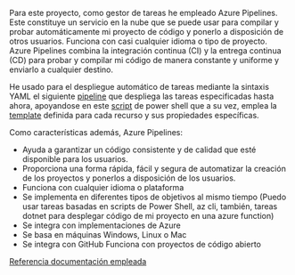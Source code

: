 Para este proyecto, como gestor de tareas he empleado Azure Pipelines.  Este constituye un servicio en la nube que se puede usar para compilar y probar automáticamente mi proyecto de código y ponerlo a disposición de otros usuarios. Funciona con casi cualquier idioma o tipo de proyecto. Azure Pipelines combina la integración continua (CI) y la entrega continua (CD) para probar y compilar mi código de manera constante y uniforme y enviarlo a cualquier destino.

He usado para el despliegue automático de tareas mediante la sintaxis YAML el siguiente [pipeline](https://github.com/ccvaillant1992/UniTradicional/blob/master/deployInfrastructure.ym) que despliega las tareas especificadas hasta ahora, apoyandose en este [script](https://github.com/ccvaillant1992/UniTradicional/blob/master/deployResources.ps1) de power shell que a su vez, emplea la [template](https://github.com/ccvaillant1992/UniTradicional/blob/master/resources.json) definida para cada recurso y sus propiedades específicas.

Como características además, Azure Pipelines:

- Ayuda a garantizar un código consistente y de calidad que esté disponible para los usuarios.
- Proporciona una forma rápida, fácil y segura de automatizar la creación de los proyectos y ponerlos a disposición de los usuarios.
- Funciona con cualquier idioma o plataforma
- Se implementa en diferentes tipos de objetivos al mismo tiempo (Puedo usar tareas basadas en scripts de Power Shell, az cli, también, tareas dotnet para desplegar código de mi proyecto en una azure function)
- Se integra con implementaciones de Azure 
- Se basa en máquinas Windows, Linux o Mac 
- Se integra con GitHub Funciona con proyectos de código abierto

[Referencia documentación empleada](https://docs.microsoft.com/en-us/azure/devops/pipelines/?view=azure-devops)
 

